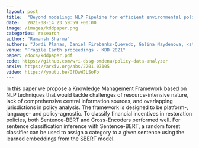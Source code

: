 ```yaml
---
layout: post
title:  "Beyond modeling: NLP Pipeline for efficient environmental policy analysis"
date:   2021-08-14 23:59:59 +00:00
image: /images/kddpaper.png
categories: research
author: "Ramansh Sharma"
authors: "Jordi Planas, Daniel Firebanks-Quevedo, Galina Naydenova, <strong>Ramansh Sharma</strong>, Cristina Taylor, Kathleen Buckingham, Rong Fang"
venue: "Fragile Earth proceedings - KDD 2021"
paper: /docs/kddpaper.pdf
code: https://github.com/wri-dssg-omdena/policy-data-analyzer
arxiv: https://arxiv.org/abs/2201.07105
video: https://youtu.be/GfDwWJLSoFo
---
```


In this paper we propose a Knowledge Management Framework based on NLP techniques that would tackle challenges of resource-intensive nature, lack of comprehensive central information sources, and overlapping jurisdictions in policy analysis. The framework is designed to be platform-, language- and policy-agnostic. To classify financial incentives in restoration policies, both Sentence-BERT and Cross-Encoders performed well. For sentence classification inference with Sentence-BERT, a random forest classifier can be used to assign a category to a given sentence using the learned embeddings from the SBERT model.

